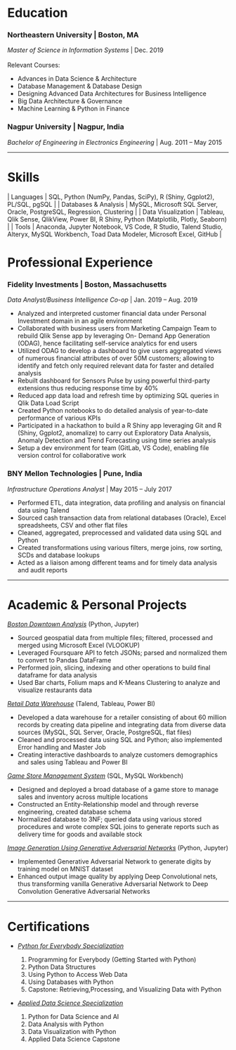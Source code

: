 # Education

### Northeastern University | Boston, MA
_Master of Science in Information Systems_ | Dec. 2019
<br>
<br>
Relevant Courses: 
* Advances in Data Science & Architecture 
* Database Management & Database Design 
* Designing Advanced Data Architectures for Business Intelligence 
* Big Data Architecture & Governance 
* Machine Learning & Python in Finance


### Nagpur University | Nagpur, India
_Bachelor of Engineering in Electronics Engineering_ | Aug. 2011 – May 2015

* * *

# Skills


| Languages    | SQL, Python (NumPy, Pandas, SciPy), R (Shiny, Ggplot2), PL/SQL, pgSQL |
| Databases & Analysis	| MySQL, Microsoft SQL Server, Oracle, PostgreSQL, Regression, Clustering |
| Data Visualization	| Tableau, Qlik Sense, QlikView, Power BI, R Shiny, Python (Matplotlib, Plotly, Seaborn) |
| Tools	| Anaconda, Jupyter Notebook, VS Code, R Studio, Talend Studio, Alteryx, MySQL Workbench, Toad Data Modeler, Microsoft Excel, GitHub |



# Professional Experience

### Fidelity Investments | Boston, Massachusetts
_Data Analyst/Business Intelligence Co-op_ | Jan. 2019 – Aug. 2019

*	Analyzed and interpreted customer financial data under Personal Investment domain in an agile environment
*	Collaborated with business users from Marketing Campaign Team to rebuild Qlik Sense app by leveraging On-
Demand App Generation (ODAG), hence facilitating self-service analytics for end users
*	Utilized ODAG to develop a dashboard to give users aggregated views of numerous financial attributes of over
50M customers; allowing to identify and fetch only required relevant data for faster and detailed analysis
*	Rebuilt dashboard for Sensors Pulse by using powerful third-party extensions thus reducing response time by 40%
*	Reduced app data load and refresh time by optimizing SQL queries in Qlik Data Load Script
*	Created Python notebooks to do detailed analysis of year-to-date performance of various KPIs
*	Participated in a hackathon to build a R Shiny app leveraging Git and R (Shiny, Ggplot2, anomalize) to carry out
Exploratory Data Analysis, Anomaly Detection and Trend Forecasting using time series analysis
*	Setup a dev environment for team (GitLab, VS Code), enabling file version control for collaborative work

### BNY Mellon Technologies | Pune, India						          
_Infrastructure Operations Analyst_ | May 2015 – July 2017

* Performed ETL, data integration, data profiling and analysis on financial data using Talend
* Sourced cash transaction data from relational databases (Oracle), Excel spreadsheets, CSV and other flat files
* Cleaned, aggregated, preprocessed and validated data using SQL and Python
* Created transformations using various filters, merge joins, row sorting, SCDs and database lookups
* Acted as a liaison among different teams and for timely data analysis and audit reports

* * *

# Academic & Personal Projects									     

[_Boston Downtown Analysis_](https://github.com/scarstruck4/Boston_Downtown_Analysis) (Python, Jupyter)
* Sourced geospatial data from multiple files; filtered, processed and merged using Microsoft Excel (VLOOKUP)
* Leveraged Foursquare API to fetch JSONs; parsed and normalized them to convert to Pandas DataFrame
* Performed join, slicing, indexing and other operations to build final dataframe for data analysis
* Used Bar charts, Folium maps and K-Means Clustering to analyze and visualize restaurants data

[_Retail Data Warehouse_](https://github.com/scarstruck4/Data_Integration) (Talend, Tableau, Power BI)
* Developed a data warehouse for a retailer consisting of about 60 million records by creating data pipeline and
integrating data from diverse data sources (MySQL, SQL Server, Oracle, PostgreSQL, flat files)
* Cleaned and processed data using SQL and Python; also implemented Error handling and Master Job
* Creating interactive dashboards to analyze customers demographics and sales using Tableau and Power BI

[_Game Store Management System_](https://github.com/scarstruck4/databaseproject) (SQL, MySQL Workbench)
* Designed and deployed a broad database of a game store to manage sales and inventory across multiple locations
* Constructed an Entity-Relationship model and through reverse engineering, created database schema
* Normalized database to 3NF; queried data using various stored procedures and wrote complex SQL joins to
generate reports such as delivery time for goods and available stock

[_Image Generation Using Generative Adversarial Networks_](https://github.com/scarstruck4/Deep_Learning) (Python, Jupyter)
* Implemented Generative Adversarial Network to generate digits by training model on MNIST dataset
* Enhanced output image quality by applying Deep Convolutional nets, thus transforming vanilla Generative Adversarial Network to Deep Convolution Generative Adversarial Networks

* * *

# Certifications

* [_Python for Everybody Specialization_](https://www.coursera.org/account/accomplishments/specialization/VEH5TH2PDZZ2)
  1. Programming for Everybody (Getting Started with Python)
  2. Python Data Structures
  3. Using Python to Access Web Data
  4. Using Databases with Python
  5. Capstone: Retrieving,Processing, and Visualizing Data with Python


* [_Applied Data Science Specialization_](https://www.coursera.org/account/accomplishments/specialization/7H7LTYXQCCLX)
  1. Python for Data Science and AI
  2. Data Analysis with Python
  3. Data Visualization with Python
  4. Applied Data Science Capstone
